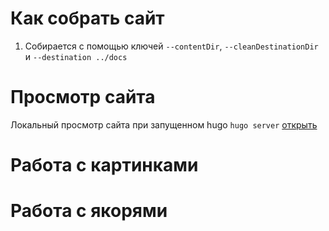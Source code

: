 # Как собрать сайт
1. Собирается c помощью ключей `--contentDir`, `--cleanDestinationDir` и `--destination ../docs`
# Просмотр сайта
Локальный просмотр сайта при запущенном hugo `hugo server` [открыть](http://localhost:1313)
# Работа с картинками


# Работа с якорями

#